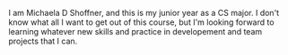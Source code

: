 I am Michaela D Shoffner, and this is my junior year as a CS major.
I don't know what all I want to get out of this course, but I'm looking
forward to learning whatever new skills and practice in developement and
team projects that I can.
